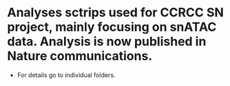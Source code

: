 # Analyses sctrips used for CCRCC SN project, mainly focusing on snATAC data. Analysis is now published in Nature communications.

  * For details go to individual folders.